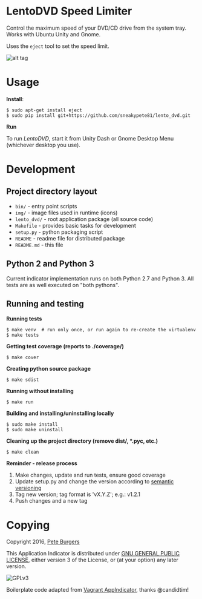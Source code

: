 # LentoDVD Speed Limiter

Control the maximum speed of your DVD/CD drive from the system tray.
Works with Ubuntu Unity and Gnome.

Uses the `eject` tool to set the speed limit.

![alt tag](https://raw.githubusercontent.com/sneakypete81/lento_dvd/gh-pages/img/lento_dvd_screenshot.png)

# Usage

**Install**:

    $ sudo apt-get install eject
    $ sudo pip install git+https://github.com/sneakypete81/lento_dvd.git

**Run**

To run *LentoDVD*, start it from Unity Dash or Gnome Desktop Menu (whichever
desktop you use).

# Development

## Project directory layout

- `bin/` - entry point scripts
- `img/` - image files used in runtime (icons)
- `lento_dvd/` - root application package (all source code)
- `Makefile` - provides basic tasks for development
- `setup.py` - python packaging script
- `README` - readme file for distributed package
- `README.md` - this file

## Python 2 and Python 3

Current indicator implementation runs on both Python 2.7 and Python 3. All
tests are as well executed on "both pythons".

## Running and testing

**Running tests**

    $ make venv  # run only once, or run again to re-create the virtualenv
    $ make tests

**Getting test coverage (reports to ./coverage/)**

    $ make cover

**Creating python source package**

    $ make sdist

**Running without installing**

    $ make run

**Building and installing/uninstalling locally**

    $ sudo make install
    $ sudo make uninstall

**Cleaning up the project directory (remove dist/, \*.pyc, etc.)**

    $ make clean

**Reminder - release process**

1. Make changes, update and run tests, ensure good coverage
2. Update setup.py and change the version according to [semantic versioning](http://semver.org/)
3. Tag new version; tag format is 'vX.Y.Z'; e.g.: v1.2.1
4. Push changes and a new tag

# Copying

Copyright 2016, [Pete Burgers](https://github.com/sneakypete81)

This Application Indicator is distributed under
[GNU GENERAL PUBLIC LICENSE](http://www.gnu.org/licenses/gpl.html),
either version 3 of the License, or (at your option) any later version.

![GPLv3](http://www.gnu.org/graphics/gplv3-88x31.png)

Boilerplate code adapted from [Vagrant AppIndicator](https://github.com/candidtim/vagrant-appindicator),
thanks @candidtim!
